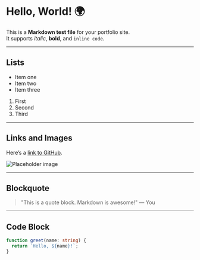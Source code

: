 # Hello, World! 🌍

This is a **Markdown test file** for your portfolio site.  
It supports *italic*, **bold**, and `inline code`.

---

## Lists

- Item one
- Item two
- Item three

1. First
2. Second
3. Third

---

## Links and Images

Here’s a [link to GitHub](https://github.com).  

![Placeholder image](https://doodyshark.github.io/career.jpg)

---

## Blockquote

> "This is a quote block. Markdown is awesome!" — You

---

## Code Block

```ts
function greet(name: string) {
  return `Hello, ${name}!`;
}
